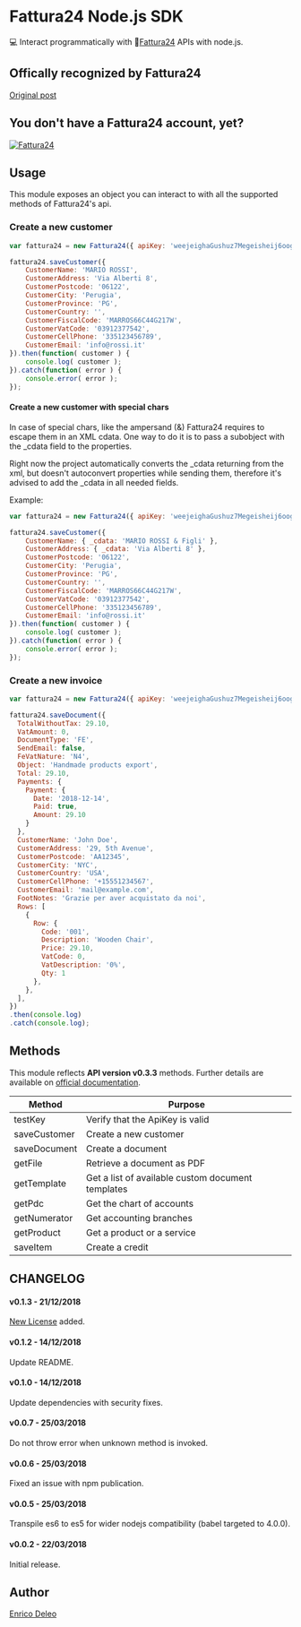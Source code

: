 # Fattura24 Node.js SDK

💻 Interact programmatically with 📃[Fattura24](https://www.fattura24.com) APIs with node.js.

## Offically recognized by Fattura24
[Original post](https://www.fattura24.com/node-js-modulo-fatturazione/)

## You don't have a Fattura24 account, yet?

[![Fattura24](http://www.fattura24.com/banner/fattura24_640x200.jpg)](http://www.fattura24.com/?src=ab80977)

## Usage
This module exposes an object you can interact to with all the supported methods of Fattura24's api.

### Create a new customer

```js
var fattura24 = new Fattura24({ apiKey: 'weejeighaGushuz7Megeisheij6oogh3' });

fattura24.saveCustomer({
    CustomerName: 'MARIO ROSSI',
    CustomerAddress: 'Via Alberti 8',
    CustomerPostcode: '06122',
    CustomerCity: 'Perugia',
    CustomerProvince: 'PG',
    CustomerCountry: '',
    CustomerFiscalCode: 'MARROS66C44G217W',
    CustomerVatCode: '03912377542',
    CustomerCellPhone: '335123456789',
    CustomerEmail: 'info@rossi.it'
}).then(function( customer ) {
    console.log( customer );
}).catch(function( error ) {
    console.error( error );
});
```


#### Create a new customer with special chars

In case of special chars, like the ampersand (&) Fattura24 requires to escape them in an XML cdata.
One way to do it is to pass a subobject with the _cdata field to the properties.

Right now the project automatically converts the _cdata returning from the xml, but doesn't autoconvert properties while
sending them, therefore it's advised to add the _cdata in all needed fields.

Example:      
```js
var fattura24 = new Fattura24({ apiKey: 'weejeighaGushuz7Megeisheij6oogh3' });

fattura24.saveCustomer({
    CustomerName: { _cdata: 'MARIO ROSSI & Figli' },
    CustomerAddress: { _cdata: 'Via Alberti 8' },
    CustomerPostcode: '06122',
    CustomerCity: 'Perugia',
    CustomerProvince: 'PG',
    CustomerCountry: '',
    CustomerFiscalCode: 'MARROS66C44G217W',
    CustomerVatCode: '03912377542',
    CustomerCellPhone: '335123456789',
    CustomerEmail: 'info@rossi.it'
}).then(function( customer ) {
    console.log( customer );
}).catch(function( error ) {
    console.error( error );
});
```

### Create a new invoice

```js
var fattura24 = new Fattura24({ apiKey: 'weejeighaGushuz7Megeisheij6oogh3' });

fattura24.saveDocument({
  TotalWithoutTax: 29.10,
  VatAmount: 0,
  DocumentType: 'FE',
  SendEmail: false,
  FeVatNature: 'N4',
  Object: 'Handmade products export',
  Total: 29.10,
  Payments: {
    Payment: {
      Date: '2018-12-14',
      Paid: true,
      Amount: 29.10
    }
  },
  CustomerName: 'John Doe',
  CustomerAddress: '29, 5th Avenue',
  CustomerPostcode: 'AA12345',
  CustomerCity: 'NYC',
  CustomerCountry: 'USA',
  CustomerCellPhone: '+15551234567',
  CustomerEmail: 'mail@example.com',
  FootNotes: 'Grazie per aver acquistato da noi',
  Rows: [
    {
      Row: {
        Code: '001',
        Description: 'Wooden Chair',
        Price: 29.10,
        VatCode: 0,
        VatDescription: '0%',
        Qty: 1
      },
    },
  ],
})
.then(console.log)
.catch(console.log);
```

## Methods
This module reflects **API version v0.3.3** methods. Further details are available on [official documentation](https://www.fattura24.com/api-documentazione/).

|Method   |Purpose   |
|---|---|
|testKey   |Verify that the ApiKey is valid   |
|saveCustomer   |Create a new customer   |
|saveDocument   |Create a document   |
|getFile   |Retrieve a document as PDF   |
|getTemplate   |Get a list of available custom document templates   |
|getPdc   |Get the chart of accounts   |
|getNumerator   |Get accounting branches   |
|getProduct   |Get a product or a service   |
|saveItem   |Create a credit   |

## CHANGELOG
#### v0.1.3 - 21/12/2018
[New License](https://creativecommons.org/licenses/by-nc/4.0/) added.

#### v0.1.2 - 14/12/2018
Update README.

#### v0.1.0 - 14/12/2018
Update dependencies with security fixes.

#### v0.0.7 - 25/03/2018
Do not throw error when unknown method is invoked.

#### v0.0.6 - 25/03/2018
Fixed an issue with npm publication.

#### v0.0.5 - 25/03/2018
Transpile es6 to es5 for wider nodejs compatibility (babel targeted to 4.0.0).

#### v0.0.2 - 22/03/2018
Initial release.

## Author
[Enrico Deleo](https://enricodeleo.com)
